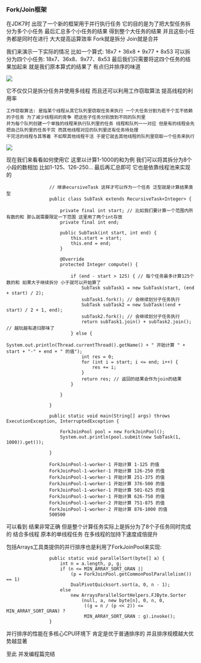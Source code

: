 ### Fork/Join框架
在JDK7时 出现了一个新的框架用于并行执行任务 它的目的是为了把大型任务拆分为多个小任务 最后汇总多个小任务的结果
得到整个大任务的结果 并且这些小任务都是同时在进行 大大提高运算效率 Fork就是拆分 Join就是合并

我们来演示一下实际的情况 比如一个算式: 18x7 + 36x8 + 9x77 + 8x53 可以拆分为四个小任务: 18x7、36x8、9x77、8x53
最后我们只需要将这四个任务的结果加起来 就是我们原本算式的结果了 有点归并排序的味道

<img src="https://fast.itbaima.net/2023/03/06/l6iXQ4N2TfnZDMJ.png">

它不仅仅只是拆分任务并使用多线程 而且还可以利用工作窃取算法 提高线程的利用率

    工作窃取算法: 是指某个线程从其它队列里窃取任务来执行 一个大任务分割为若干个互不依赖的子任务 为了减少线程间的竞争 把这些子任务分别放到不同的队列里
    并为每个队列创建一个单独的线程来执行队列里的任务 线程和队列一一对应 但是有的线程会先把自己队列里的任务干完 而其他线程对应的队列里还有任务待处理
    干完活的线程与其等着 不如帮其他线程干活 于是它就去其他线程的队列里窃取一个任务来执行

<img src="https://fast.itbaima.net/2023/03/06/DP7yj6pBZFGLoQb.png">

现在我们来看看如何使用它 这里以计算1-1000的和为例 我们可以将其拆分为8个小段的数相加 比如1-125、126-250... 最后再汇总即可 它也是依靠线程池来实现的
                    
                    // 继承ecursiveTask 这样才可以作为一个任务 泛型就是计算结果类型
                    public class SubTask extends RecursiveTask<Integer> {

                        private final int start; // 比如我们要计算一个范围内所有数的和 那么就需要限定一下范围 这里用了两个int存放
                        private final int end;
                    
                        public SubTask(int start, int end) {
                            this.start = start;
                            this.end = end;
                        }
                    
                        @Override
                        protected Integer compute() {
                     
                            if (end - start > 125) { // 每个任务最多计算125个数的和 如果大于继续拆分 小于就可以开始算了
                                SubTask subTask1 = new SubTask(start, (end + start) / 2);
                                subTask1.fork(); // 会继续划分子任务执行
                                SubTask subTask2 = new SubTask((end + start) / 2 + 1, end);
                                subTask2.fork(); // 会继续划分子任务执行
                                return subTask1.join() + subTask2.join(); // 越玩越有递归那味了
                            } else {
                                System.out.println(Thread.currentThread().getName() + " 开始计算 " + start + "-" + end + " 的值");
                                int res = 0;
                                for (int i = start; i <= end; i++) {
                                    res += i;
                                }
                                return res; // 返回的结果会作为join的结果
                            }
                    
                        }
                    
                    }

                    public static void main(String[] args) throws ExecutionException, InterruptedException {

                        ForkJoinPool pool = new ForkJoinPool();
                        System.out.println(pool.submit(new SubTask(1, 1000)).get());
                
                    }

                    ForkJoinPool-1-worker-1 开始计算 1-125 的值
                    ForkJoinPool-1-worker-1 开始计算 126-250 的值
                    ForkJoinPool-1-worker-1 开始计算 251-375 的值
                    ForkJoinPool-1-worker-1 开始计算 376-500 的值
                    ForkJoinPool-1-worker-1 开始计算 501-625 的值
                    ForkJoinPool-1-worker-1 开始计算 626-750 的值
                    ForkJoinPool-1-worker-2 开始计算 751-875 的值
                    ForkJoinPool-1-worker-2 开始计算 876-1000 的值
                    500500

可以看到 结果非常正确 但是整个计算任务实际上是拆分为了8个子任务同时完成的 结合多线程 原本的单线程任务 在多线程的加持下速度成倍提升

包括Arrays工具类提供的并行排序也是利用了ForkJoinPool来实现:

                    public static void parallelSort(byte[] a) {
                        int n = a.length, p, g;
                        if (n <= MIN_ARRAY_SORT_GRAN ||
                            (p = ForkJoinPool.getCommonPoolParallelism()) == 1)
                            DualPivotQuicksort.sort(a, 0, n - 1);
                        else
                            new ArraysParallelSortHelpers.FJByte.Sorter
                                (null, a, new byte[n], 0, n, 0,
                                 ((g = n / (p << 2)) <= MIN_ARRAY_SORT_GRAN) ?
                                 MIN_ARRAY_SORT_GRAN : g).invoke();
                    }

并行排序的性能在多核心CPU环境下 肯定是优于普通排序的 并且排序规模越大优势越显著

至此 并发编程篇完结